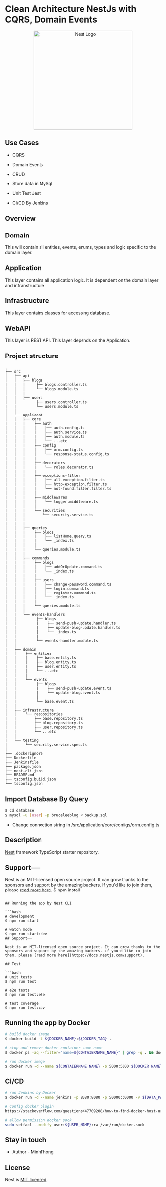 # Clean Architecture NestJs with CQRS, Domain Events

<p align="center">
  <a href="http://nestjs.com/" target="blank"><img src="https://nestjs.com/img/logo_text.svg" width="320" alt="Nest Logo" /></a>
</p>

[travis-image]: https://api.travis-ci.org/nestjs/nest.svg?branch=master
[travis-url]: https://travis-ci.org/nestjs/nest
[linux-image]: https://img.shields.io/travis/nestjs/nest/master.svg?label=linux
[linux-url]: https://travis-ci.org/nestjs/nest
  
## Use Cases

- CQRS

- Domain Events

- CRUD

- Store data in MySql

- Unit Test Jest.

- CI/CD By Jenkins

## Overview

## Domain

This will contain all entities, events, enums, types and logic specific to the domain layer.

## Application

This layer contains all application logic. It is dependent on the domain layer and infranstructure

## Infrastructure

This layer contains classes for accessing database.

## WebAPI
This layer is REST API. This layer depends on the Application.


## Project structure

```
.
├── src
│   ├── api
│   │   ├── blogs
|   |   |     ├── blogs.controller.ts
│   │   │     └── blogs.module.ts
│   │   |
|   |   ├── users
|   |         ├── users.controller.ts
|   |         └── users.module.ts
│   │
│   └── applicant                             
│   |   ├── core
|   |   |    ├── auth
|   |   |    |    ├── auth.config.ts
|   |   |    |    ├── auth.service.ts
|   |   |    |    ├── auth.module.ts
|   |   |    |    └── ...etc
|   |   |    ├── config
|   |   |    |    ├── orm.config.ts
|   |   |    |    └── response-status.config.ts
|   |   |    |
|   |   |    ├── decorators
|   |   |    |    └── roles.decorator.ts
|   |   |    |
|   |   |    ├── exceptions-filter
|   |   |    |    ├── all-exception.filter.ts
|   |   |    |    ├── http-exception.filter.ts
|   |   |    |    └── not-found.filter.filter.ts
|   |   |    |
|   |   |    ├── middlewares
|   |   |    |    └── logger.middleware.ts
|   |   |    |
|   |   |    └── securities
|   |   |        └── security.service.ts
|   |   |       
|   |   |                  
│   |   ├── queries
|   |   |    ├── blogs
|   |   |    |    ├── listHome.query.ts
|   |   |    |    └── _index.ts
|   |   |    |
|   |   |    └── queries.module.ts
|   |   |                        
│   |   ├── commands
|   |   |    ├── blogs
|   |   |    |    ├── addOrUpdate.command.ts
|   |   |    |    └── _index.ts
|   |   |    |
|   |   |    ├── users
|   |   |    |    ├── change-password.command.ts
|   |   |    |    ├── login.command.ts
|   |   |    |    ├── register.command.ts
|   |   |    |    └── _index.ts
|   |   |    |
|   |   |    └── queries.module.ts
|   |   |                                             
│   |   └── events-handlers
|   |         ├── blogs
|   |         |    ├── send-push-update.handler.ts
|   |         |    ├── update-blog-update.handler.ts
|   |         |    └── _index.ts
|   |         |
|   |         └── events-handler.module.ts  
|   |    
|   ├── domain
|   |    ├── entities
|   |    |    ├── base.entity.ts
|   |    |    ├── blog.entity.ts 
|   |    |    ├── user.entity.ts
|   |    |    └── ...etc
|   |    |
|   |    └── events
|   |         ├── blogs
|   |         |    ├── send-push-update.event.ts
|   |         |    └── update-blog.event.ts
|   |         |
|   |         └── base.event.ts
|   |
|   ├── infrastructure
|   |    └── respositories
|   |        ├── base.repository.ts
|   |        ├── blog.repository.ts 
|   |        ├── user.repository.ts
|   |        └── ...etc
|   |
|   └── testing
|        └── security.service.spec.ts
|     
├── .dockerignore
├── Dockerfile
├── Jenkinsfile                               
├── package.json
├── nest-cli.json                          
├── README.md
├── tsconfig.build.json                       
└── tsconfig.json     
```



## Import Database By Query
```bash
$ cd database
$ mysql -u [user] -p bruceleeblog < backup.sql
```
- Change connection string in /src/application/core/configs/orm.config.ts

## Description
[Nest](https://github.com/nestjs/nest) framework TypeScript starter repository.
## Support── 

Nest is an MIT-licensed open source project. It can grow thanks to the sponsors and support by the amazing backers. If you'd like to join them, please [read more here](https://docs.nestjs.com/support).
$ npm install
```

## Running the app by Nest CLI

```bash
# development
$ npm run start

# watch mode
$ npm run start:dev
## Support── 

Nest is an MIT-licensed open source project. It can grow thanks to the sponsors and support by the amazing backers. If you'd like to join them, please [read more here](https://docs.nestjs.com/support).

## Test

```bash
# unit tests
$ npm run test

# e2e tests
$ npm run test:e2e

# test coverage
$ npm run test:cov
```
## Running the app by Docker

```bash
# build docker image
$ docker build -t ${DOCKER_NAME}:${DOCKER_TAG} .

# stop and remove docker container same name
$ docker ps -aq --filter="name=${CONTAIERNAME_NAME}" | grep -q . && docker stop ${CONTAIERNAME_NAME} && docker rm ${CONTAIERNAME_NAME}

# run docker image
$ docker run -d --name ${CONTAIERNAME_NAME} -p 5000:5000 ${DOCKER_NAME}:${DOCKER_TAG}
```

## CI/CD
```bash
# run Jenkins by Docker
$ docker run -d --name jenkins -p 8080:8080 -p 50000:50000 -v ${DATA_PATH}:/var/jenkins_home -v /var/run/docker.sock:/var/run/docker.sock -v $(which docker):$(which docker) --user 1000:134 jenkins/jenkins:lts

# config docker plugin
https://stackoverflow.com/questions/47709208/how-to-find-docker-host-uri-to-be-used-in-jenkins-docker-plugin

# allow permission docker sock
sudo setfacl --modify user:${USER_NAME}:rw /var/run/docker.sock
```

## Stay in touch

- Author - MinhThong

## License

  Nest is [MIT licensed](LICENSE).